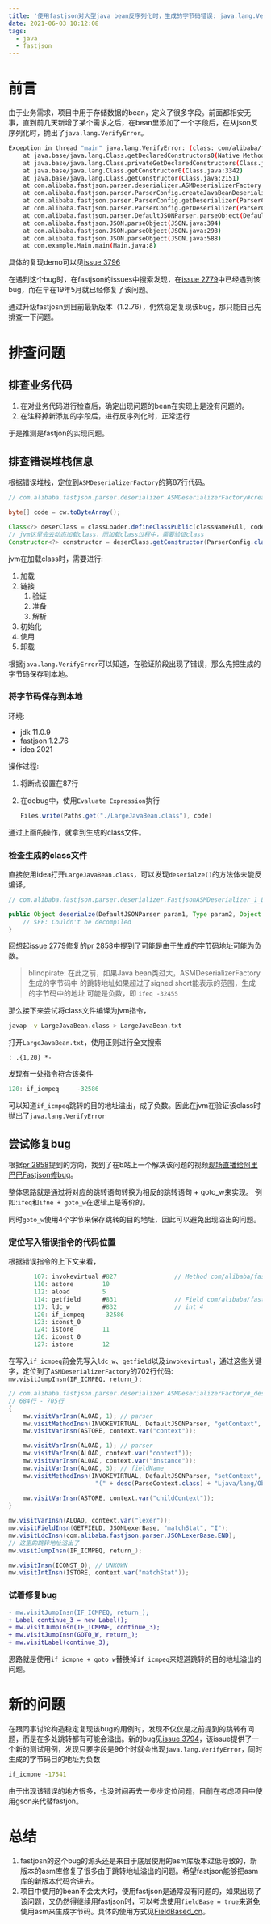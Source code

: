 ```yaml
---
title: '使用fastjson对大型java bean反序列化时，生成的字节码错误: java.lang.VerifyError'
date: 2021-06-03 10:12:08
tags:
  - java
  - fastjson
---
```


# 前言
由于业务需求，项目中用于存储数据的bean，定义了很多字段。前面都相安无事，直到前几天新增了某个需求之后，在bean里添加了一个字段后，在从json反序列化时，抛出了```java.lang.VerifyError```。

```bash
Exception in thread "main" java.lang.VerifyError: (class: com/alibaba/fastjson/parser/deserializer/FastjsonASMDeserializer_1_LargeJavaBean, method: deserialze signature: (Lcom/alibaba/fastjson/parser/DefaultJSONParser;Ljava/lang/reflect/Type;Ljava/lang/Object;I)Ljava/lang/Object;) Illegal target of jump or branch
	at java.base/java.lang.Class.getDeclaredConstructors0(Native Method)
	at java.base/java.lang.Class.privateGetDeclaredConstructors(Class.java:3137)
	at java.base/java.lang.Class.getConstructor0(Class.java:3342)
	at java.base/java.lang.Class.getConstructor(Class.java:2151)
	at com.alibaba.fastjson.parser.deserializer.ASMDeserializerFactory.createJavaBeanDeserializer(ASMDeserializerFactory.java:87)
	at com.alibaba.fastjson.parser.ParserConfig.createJavaBeanDeserializer(ParserConfig.java:1082)
	at com.alibaba.fastjson.parser.ParserConfig.getDeserializer(ParserConfig.java:888)
	at com.alibaba.fastjson.parser.ParserConfig.getDeserializer(ParserConfig.java:593)
	at com.alibaba.fastjson.parser.DefaultJSONParser.parseObject(DefaultJSONParser.java:699)
	at com.alibaba.fastjson.JSON.parseObject(JSON.java:394)
	at com.alibaba.fastjson.JSON.parseObject(JSON.java:298)
	at com.alibaba.fastjson.JSON.parseObject(JSON.java:588)
	at com.example.Main.main(Main.java:8)
```

具体的复现demo可以见[issue 3796](https://github.com/alibaba/fastjson/issues/3796)

在遇到这个bug时，在fastjson的issues中搜索发现，在[issue 2779](https://github.com/alibaba/fastjson/issues/2779)中已经遇到该bug，而在早在19年5月就已经修复了该问题。

通过升级fastjosn到目前最新版本（1.2.76），仍然稳定复现该bug，那只能自己先排查一下问题。

# 排查问题

## 排查业务代码
1. 在对业务代码进行检查后，确定出现问题的bean在实现上是没有问题的。
2. 在注释掉新添加的字段后，进行反序列化时，正常运行

于是推测是fastjon的实现问题。

## 排查错误堆栈信息
根据错误堆栈，定位到```ASMDeserializerFactory```的第87行代码。

```java
// com.alibaba.fastjson.parser.deserializer.ASMDeserializerFactory#createJavaBeanDeserializer

byte[] code = cw.toByteArray();

Class<?> deserClass = classLoader.defineClassPublic(classNameFull, code, 0, code.length);
// jvm这里会去动态加载class，而加载class过程中，需要验证class
Constructor<?> constructor = deserClass.getConstructor(ParserConfig.class, JavaBeanInfo.class);
```

jvm在加载class时，需要进行:
1. 加载
2. 链接
    1. 验证
    2. 准备
    3. 解析
3. 初始化
4. 使用
5. 卸载

根据```java.lang.VerifyError```可以知道，在验证阶段出现了错误，那么先把生成的字节码保存到本地。

### 将字节码保存到本地
环境:
* jdk 11.0.9
* fastjson 1.2.76
* idea 2021

操作过程: 
1. 将断点设置在87行

2. 在debug中，使用```Evaluate Expression```执行
    ```java
    Files.write(Paths.get("./LargeJavaBean.class"), code)
    ```

通过上面的操作，就拿到生成的class文件。

### 检查生成的class文件
直接使用idea打开```LargeJavaBean.class```，可以发现```deserialze()```的方法体未能反编译。
```java
// com.alibaba.fastjson.parser.deserializer.FastjsonASMDeserializer_1_LargeJavaBean#deserialze

public Object deserialze(DefaultJSONParser param1, Type param2, Object param3, int param4) {
    // $FF: Couldn't be decompiled
}
```

回想起[issue 2779](https://github.com/alibaba/fastjson/issues/2779)修复的[pr 2858](https://github.com/alibaba/fastjson/pull/2858)中提到了可能是由于生成的字节码地址可能为负数。
> blindpirate:
> 在此之前，如果Java bean类过大，ASMDeserializerFactory生成的字节码中
的跳转地址如果超过了signed short能表示的范围，生成的字节码中的地址
可能是负数，即
> ```ifeq -32455```


那么接下来尝试将class文件编译为jvm指令，
```bash
javap -v LargeJavaBean.class > LargeJavaBean.txt
```

打开```LargeJavaBean.txt```，使用正则进行全文搜索
```regx
: .{1,20} *-
```
发现有一处指令符合该条件
```java
120: if_icmpeq     -32586
```
可以知道```if_icmpeq```跳转的目的地址溢出，成了负数。因此在jvm在验证该class时抛出了```java.lang.VerifyError```

## 尝试修复bug
根据[pr 2858](https://github.com/alibaba/fastjson/pull/2858)提到的方向，找到了在b站上一个解决该问题的视频[现场直播给阿里巴巴Fastjson修bug](https://www.bilibili.com/video/BV1JJ41197UK?share_source=copy_web)。

整体思路就是通过将对应的跳转语句转换为相反的跳转语句 + goto_w来实现。
例如:```ifeq```和```ifne + goto_w```在逻辑上是等价的。

同时```goto_w```使用4个字节来保存跳转的目的地址，因此可以避免出现溢出的问题。

### 定位写入错误指令的代码位置
根据错误指令的上下文来看，
```java
       107: invokevirtual #827                // Method com/alibaba/fastjson/parser/DefaultJSONParser.setContext:(Lcom/alibaba/fastjson/parser/ParseContext;Ljava/lang/Object;Ljava/lang/Object;)Lcom/alibaba/fastjson/parser/ParseContext;
       110: astore        10
       112: aload         5
       114: getfield      #831                // Field com/alibaba/fastjson/parser/JSONLexerBase.matchStat:I
       117: ldc_w         #832                // int 4
       120: if_icmpeq     -32586
       123: iconst_0
       124: istore        11
       126: iconst_0
       127: istore        12
```
在写入```if_icmpeq```前会先写入```ldc_w```、```getfield```以及```invokevirtual```，通过这些关键字，定位到了```ASMDeserializerFactory```的702行代码: ```mw.visitJumpInsn(IF_ICMPEQ, return_);```

```java
// com.alibaba.fastjson.parser.deserializer.ASMDeserializerFactory#_deserialzeArrayMapping
// 684行 - 705行
{
    mw.visitVarInsn(ALOAD, 1); // parser
    mw.visitMethodInsn(INVOKEVIRTUAL, DefaultJSONParser, "getContext", "()" + desc(ParseContext.class));
    mw.visitVarInsn(ASTORE, context.var("context"));

    mw.visitVarInsn(ALOAD, 1); // parser
    mw.visitVarInsn(ALOAD, context.var("context"));
    mw.visitVarInsn(ALOAD, context.var("instance"));
    mw.visitVarInsn(ALOAD, 3); // fieldName
    mw.visitMethodInsn(INVOKEVIRTUAL, DefaultJSONParser, "setContext", //
                        "(" + desc(ParseContext.class) + "Ljava/lang/Object;Ljava/lang/Object;)"
                                                                        + desc(ParseContext.class));
    mw.visitVarInsn(ASTORE, context.var("childContext"));
}

mw.visitVarInsn(ALOAD, context.var("lexer"));
mw.visitFieldInsn(GETFIELD, JSONLexerBase, "matchStat", "I");
mw.visitLdcInsn(com.alibaba.fastjson.parser.JSONLexerBase.END);
// 这里的跳转地址溢出了
mw.visitJumpInsn(IF_ICMPEQ, return_);

mw.visitInsn(ICONST_0); // UNKOWN
mw.visitIntInsn(ISTORE, context.var("matchStat"));
```

### 试着修复bug
```diff
- mw.visitJumpInsn(IF_ICMPEQ, return_);
+ Label continue_3 = new Label();
+ mw.visitJumpInsn(IF_ICMPNE, continue_3);
+ mw.visitJumpInsn(GOTO_W, return_);
+ mw.visitLabel(continue_3);
```

思路就是使用```if_icmpne + goto_w```替换掉```if_icmpeq```来规避跳转的目的地址溢出的问题。

# 新的问题
在跟同事讨论构造稳定复现该bug的用例时，发现不仅仅是之前提到的跳转有问题，而是在多处跳转都有可能会溢出。新的bug见[issue 3794](https://github.com/alibaba/fastjson/issues/3794)，该issue提供了一个新的测试用例，发现只要字段是96个时就会出现```java.lang.VerifyError```，同时生成的字节码目的地址为负数
```bash
if_icmpne -17541
```
由于出现该错误的地方很多，也没时间再去一步步定位问题，目前在考虑项目中使用gson来代替fastjon。

# 总结
1. fastjosn的这个bug的源头还是来自于底层使用的asm库版本过低导致的，新版本的asm库修复了很多由于跳转地址溢出的问题。希望fastjson能够把asm库的新版本代码合进去。
2. 项目中使用的bean不会太大时，使用fastjson是通常没有问题的，如果出现了该问题，又仍然得继续用fastjson时，可以考虑使用```fieldBase = true```来避免使用asm来生成字节码。具体的使用方式见[FieldBased_cn](https://github.com/alibaba/fastjson/wiki/FieldBased_cn)。


